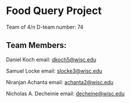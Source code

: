 # Food Query Project
Team of 4/n
D-team number: 74

## Team Members:
Daniel Koch
email: dkoch5@wisc.edu

Samuel Locke
email: slocke3@wisc.edu

Niranjan Achanta
email: achanta2@wisc.edu

Nicholas A. Decheinie
email: decheine@wisc.edu
